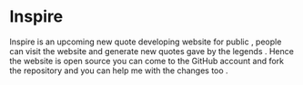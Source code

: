 # Inspire
Inspire is an upcoming new quote developing website for public , people can visit the website and generate new quotes gave by the legends . Hence the website is open source you can come to the GitHub account and fork the repository and you can help me with the changes too .

